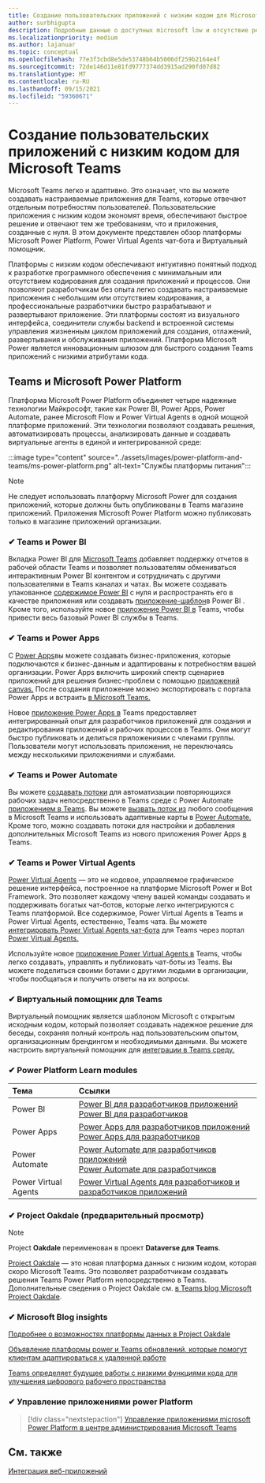 ```yaml
---
title: Создание пользовательских приложений с низким кодом для Microsoft Teams
author: surbhigupta
description: Подробные данные о доступных microsoft low и отсутствие решений для кода для Teams
ms.localizationpriority: medium
ms.author: lajanuar
ms.topic: conceptual
ms.openlocfilehash: 77e3f3cbd8e5de53748b64b5006df259b2164e4f
ms.sourcegitcommit: 72de146d11e81fd9777374dd3915ad290fd07d82
ms.translationtype: MT
ms.contentlocale: ru-RU
ms.lasthandoff: 09/15/2021
ms.locfileid: "59360671"
---
```

# <a name="create-low-code-custom-apps-for-microsoft-teams"></a>Создание пользовательских приложений с низким кодом для Microsoft Teams

Microsoft Teams легко и адаптивно. Это означает, что вы можете создавать настраиваемые приложения для Teams, которые отвечают отдельным потребностям пользователей. Пользовательские приложения с низким кодом экономят время, обеспечивают быстрое решение и отвечают тем же требованиям, что и приложения, созданные с нуля. В этом документе представлен обзор платформы Microsoft Power Platform, Power Virtual Agents чат-бота и Виртуальный помощник.

Платформы с низким кодом обеспечивают интуитивно понятный подход к разработке программного обеспечения с минимальным или отсутствием кодирования для создания приложений и процессов. Они позволяют разработчикам без опыта легко создавать настраиваемые приложения с небольшим или отсутствием кодирования, а профессиональные разработчики быстро разрабатывают и развертывают приложение. Эти платформы состоят из визуального интерфейса, соединители службы backend и встроенной системы управления жизненным циклом приложений для создания, отлажений, развертывания и обслуживания приложений. Платформа Microsoft Power является инновационным шлюзом для быстрого создания Teams приложений с низкими атрибутами кода.

## <a name="teams-and-microsoft-power-platform"></a>Teams и Microsoft Power Platform

Платформа Microsoft Power Platform объединяет четыре надежные технологии Майкрософт, такие как Power BI, Power Apps, Power Automate, ранее Microsoft Flow и Power Virtual Agents в одной мощной платформе приложений. Эти технологии позволяют создавать решения, автоматизировать процессы, анализировать данные и создавать виртуальные агенты в единой и интегрированной среде:

:::image type="content" source="../assets/images/power-platform-and-teams/ms-power-platform.png" alt-text="Службы платформы питания":::

> [!NOTE]
> Не следует использовать платформу Microsoft Power для создания приложений, которые должны быть опубликованы в Teams магазине приложений. Приложения Microsoft Power Platform можно публиковать только в магазине приложений организации.

### <a name="-teams-and-power-bi"></a>✔ Teams и Power BI

Вкладка Power BI для [Microsoft Teams](https://powerbi.microsoft.com/blog/announcing-new-power-bi-tab-for-microsoft-teams/) добавляет поддержку отчетов в рабочей области Teams и позволяет [](/power-bi/collaborate-share/service-embed-report-microsoft-teams) пользователям обмениваться интерактивным [](/power-bi/collaborate-share/service-collaborate-microsoft-teams) Power BI контентом и сотрудничать с другими пользователями в Teams каналах и чатах. Вы можете создавать упакованное [содержимое Power BI](/power-bi/collaborate-share/service-create-distribute-apps) с нуля и распространять его в качестве приложения или создавать [приложение-шаблон](/power-bi/connect-data/service-template-apps-create)в Power BI . Кроме того, используйте новое [приложение Power BI в](https://go.microsoft.com/fwlink/?linkid=2143643) Teams, чтобы привести весь базовый Power BI службы в Teams.

### <a name="-teams-and-power-apps"></a>✔ Teams и Power Apps

С [Power Apps](/powerapps/powerapps-overview)вы можете создавать бизнес-приложения, которые подключаются к бизнес-данным и адаптированы к потребностям вашей организации.  Power Apps включить широкий спектр сценариев приложений для решения бизнес-проблем с помощью [приложений canvas.](/powerapps/maker/#canvas-apps) После создания приложение можно экспортировать с портала Power Apps и встраить [в Microsoft Teams.](/power-platform/admin/embed-app-teams)

Новое [приложение Power Apps в](https://go.microsoft.com/fwlink/?linkid=2143374) Teams предоставляет интегрированный опыт для разработчиков приложений для создания и редактирования приложений и рабочих процессов в Teams. Они могут быстро публиковать и делиться приложениями с членами группы. Пользователи могут использовать приложения, не переключаясь между несколькими приложениями и службами.

### <a name="-teams-and-power-automate"></a>✔ Teams и Power Automate

Вы можете [создавать потоки](https://flow.microsoft.com/connectors/shared_teams/microsoft-teams/) для автоматизации повторяющихся рабочих задач непосредственно в Teams среде с Power Automate [приложением в Teams](/power-automate/flows-teams). Вы можете [вызвать поток из](/power-automate/trigger-flow-teams-message) любого сообщения в Microsoft Teams и использовать адаптивные карты в [Power Automate.](/power-automate/create-adaptive-cards) Кроме того, можно создавать потоки для настройки и добавления дополнительных Microsoft Teams из нового приложения Power Apps [в](https://go.microsoft.com/fwlink/?linkid=2143539) Teams.

### <a name="-teams-and-power-virtual-agents"></a>✔ Teams и Power Virtual Agents

[Power Virtual Agents](/power-virtual-agents/fundamentals-what-is-power-virtual-agents) — это не кодовое, управляемое графическое решение интерфейса, построенное на платформе Microsoft Power и Bot Framework. Это позволяет каждому члену вашей команды создавать и поддерживать богатых чат-ботов, которые легко интегрируются с Teams платформой. Все содержимое, Power Virtual Agents в Teams и Power Virtual Agents, естественно, Teams чата. Вы можете [интегрировать Power Virtual Agents чат-бота](/power-virtual-agents/publication-add-bot-to-microsoft-teams) для Teams через портал [Power Virtual Agents.](https://powervirtualagents.microsoft.com)

Используйте новое [приложение Power Virtual Agents в](https://aka.ms/pva-teams-docs) Teams, чтобы легко создавать, управлять и публиковать чат-боты из Teams. Вы можете поделиться своими ботами с другими людьми в организации, чтобы пообщаться и получить ответы на их вопросы.

### <a name="-virtual-assistant-for-teams"></a>✔ Виртуальный помощник для Teams

Виртуальный помощник является шаблоном Microsoft с открытым исходным кодом, который позволяет создавать надежное решение для беседы, сохраняя полный контроль над пользовательским опытом, организационным брендингом и необходимыми данными. Вы можете настроить виртуальный помощник для [интеграции в Teams среду.](https://microsoft.github.io/botframework-solutions/clients-and-channels/tutorials/enable-teams/1-intro) 

### <a name="-power-platform-learn-modules"></a>✔ Power Platform Learn modules

|  Тема  |  Ссылки  |
|:---------|:----------------------|
|Power BI|[Power BI для разработчиков приложений](/learn/browse/?expanded=power-platform&products=power-bi&roles=maker)</br>[Power BI для разработчиков](/learn/browse/?expanded=power-platform&products=power-bi&roles=developer)|
|Power Apps|[Power Apps для разработчиков приложений](/learn/browse/?products=power-apps&roles=maker)</br>[Power Apps для разработчиков](/learn/browse/?products=power-apps)|
|Power Automate|[Power Automate для разработчиков приложений](/learn/browse/?expanded=power-platform&products=power-automate&roles=maker)</br>[Power Automate для разработчиков](/learn/browse/?expanded=power-platform&products=power-automate&roles=developer)|
|Power Virtual Agents|[Power Virtual Agents для разработчиков и разработчиков приложений](/learn/browse/?products=power-virtual-agents&expanded=power-platform&roles=maker)|

### <a name="-project-oakdale-preview"></a>✔ Project Oakdale (предварительный просмотр)

> [!NOTE]
> Project **Oakdale** переименован в проект **Dataverse для Teams**.

[Project Oakdale](https://techcommunity.microsoft.com/t5/microsoft-teams-blog/teams-is-shaping-the-future-of-work-with-low-code-features-to/ba-p/1507180
) — это новая платформа данных с низким кодом, которая скоро Microsoft Teams. Это позволяет разработчикам создавать решения Teams Power Platform непосредственно в Teams. Дополнительные сведения о Project Oakdale см. [в Teams blog Microsoft Project Oakdale](https://powerapps.microsoft.com/blog/introducing-project-oakdale-a-new-low-code-data-platform-for-microsoft-teams).

### <a name="-microsoft-blog-insights"></a>✔ Microsoft Blog insights

[Подробнее о возможностях платформы данных в Project Oakdale](https://powerapps.microsoft.com/blog/a-closer-look-at-data-platform-capabilities-in-project-oakdale/)

[Объявление платформы power и Teams обновлений, которые помогут клиентам адаптироваться к удаленной работе](https://cloudblogs.microsoft.com/powerplatform/2020/05/19/announcing-power-platform-and-teams-updates-to-help-customers-adapt-to-remote-work/)

[Teams определяет будущее работы с низкими функциями кода для улучшения цифрового рабочего пространства](https://techcommunity.microsoft.com/t5/microsoft-teams-blog/teams-is-shaping-the-future-of-work-with-low-code-features-to/ba-p/1507180)

### <a name="-managing-power-platform-apps"></a>✔ Управление приложениями power Platform

> [!div class="nextstepaction"]
> [Управление приложениями microsoft Power Platform в центре администрирования Microsoft Teams](/microsoftteams/manage-power-platform-apps)

## <a name="see-also"></a>См. также

[Интеграция веб-приложений](~/samples/integrate-web-apps-overview.md)

